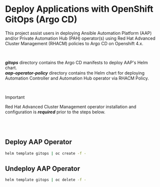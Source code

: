 # Deploy Applications with OpenShift GitOps (Argo CD)

This project assist users in deploying Ansible Automation Platform (AAP) and/or Private Automation Hub (PAH) operator(s) using Red Hat Advanced Cluster Management (RHACM) policies to Argo CD on Openshift 4.x.

<br>

**_gitops_** directory contains the Argo CD manifests to deploy AAP's Helm chart. \
**_aap-operator-policy_** directory contains the Helm chart for deploying Automation Controller and Automation Hub operator via RHACM Policy.

<br>

> [!IMPORTANT]  
> Red Hat Advanced Cluster Management operator installation and configuration is **_required_** prior to the steps below.

<br>
<br>

## Deploy AAP Operator

```bash
helm template gitops | oc create -f -
```

## Undeploy AAP Operator

```bash
helm template gitops | oc delete -f -
```
